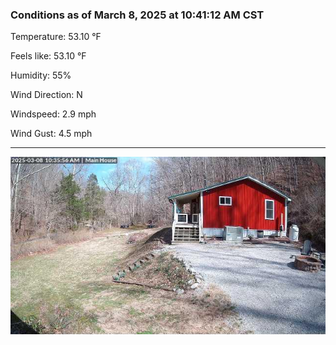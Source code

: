 ### Conditions as of March 8, 2025 at 10:41:12 AM CST 

Temperature: 53.10 &deg;F

Feels like: 53.10 &deg;F

Humidity: 55%

Wind Direction: N

Windspeed: 2.9 mph

Wind Gust: 4.5 mph

---

<img src="./images/latest.jpeg"/>

